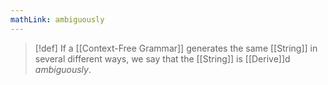 ```yaml
---
mathLink: ambiguously
---
```

>[!def]
>If a [[Context-Free Grammar]] generates the same [[String]] in several different ways, we say that the [[String]] is [[Derive]]d *ambiguously*.

